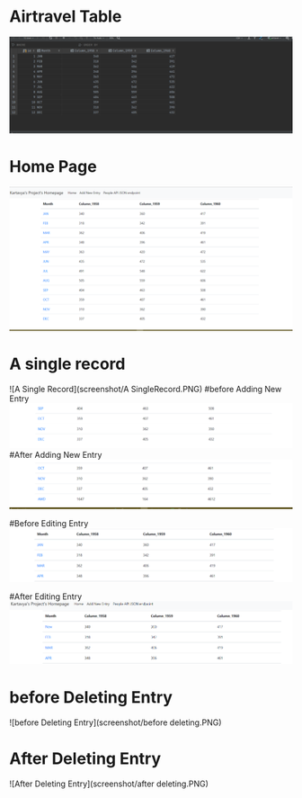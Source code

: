 # Airtravel Table
![Airtravel Table](screenshot/AirTravelDataTable.PNG)
# Home Page
![Home Page](screenshot/HomePage.PNG)
# A single record 
![A Single Record](screenshot/A SingleRecord.PNG)
#before Adding New Entry
![Before AddingNewEntry](screenshot/BeforeAddingNewEntry.PNG)
#After Adding New Entry
![AFter AddingNewEntry](screenshot/AfterAddingNewEntry.PNG)

#Before Editing Entry
![Before Adding Entry](screenshot/BeforeEditingName.PNG)

#After Editing Entry
![After Editing Entry](screenshot/AfterEditingName.PNG)

# before Deleting Entry
![before Deleting Entry](screenshot/before deleting.PNG)

# After Deleting Entry
![After Deleting Entry](screenshot/after deleting.PNG)
